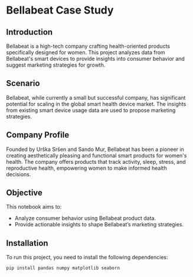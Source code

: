 # Bellabeat Case Study

## Introduction
Bellabeat is a high-tech company crafting health-oriented products specifically designed for women. This project analyzes data from Bellabeat's smart devices to provide insights into consumer behavior and suggest marketing strategies for growth.

## Scenario
Bellabeat, while currently a small but successful company, has significant potential for scaling in the global smart health device market. The insights from existing smart device usage data are used to propose marketing strategies.

## Company Profile
Founded by Urška Sršen and Sando Mur, Bellabeat has been a pioneer in creating aesthetically pleasing and functional smart products for women's health. The company offers products that track activity, sleep, stress, and reproductive health, empowering women to make informed health decisions.

## Objective
This notebook aims to:
- Analyze consumer behavior using Bellabeat product data.
- Provide actionable insights to shape Bellabeat’s marketing strategies.

## Installation
To run this project, you need to install the following dependencies:
```bash
pip install pandas numpy matplotlib seaborn
